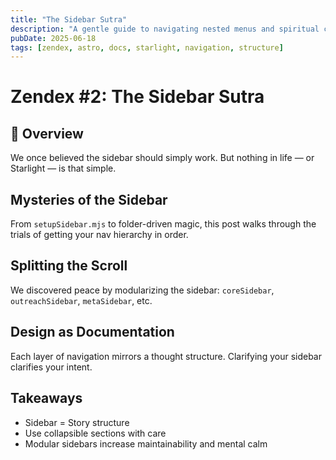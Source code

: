 ```yaml
---
title: "The Sidebar Sutra"
description: "A gentle guide to navigating nested menus and spiritual clarity."
pubDate: 2025-06-18
tags: [zendex, astro, docs, starlight, navigation, structure]
---
```

# Zendex #2: The Sidebar Sutra

## 🧘 Overview
We once believed the sidebar should simply work. But nothing in life — or Starlight — is that simple.

## Mysteries of the Sidebar
From `setupSidebar.mjs` to folder-driven magic, this post walks through the trials of getting your nav hierarchy in order.

## Splitting the Scroll
We discovered peace by modularizing the sidebar: `coreSidebar`, `outreachSidebar`, `metaSidebar`, etc.

## Design as Documentation
Each layer of navigation mirrors a thought structure. Clarifying your sidebar clarifies your intent.

## Takeaways
- Sidebar = Story structure
- Use collapsible sections with care
- Modular sidebars increase maintainability and mental calm
```
